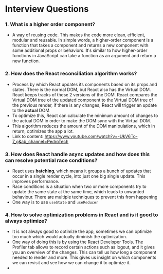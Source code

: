 # Interview Questions

### 1. What is a higher order component?

- A way of reusing code. This makes the code more clean, efficient, modular and reusable. In simple words, a higher-order component is a function that takes a component and returns a new component with some additional props or behaviors. It's similar to how higher-order functions in JavaScript can take a function as an argument and return a new function. 


### 2. How does the React reconciliation algorithm works?

- Process by which React updates its components based on its props and states. There is the normal DOM, but React also has the Virtual DOM. React keeps tracks of these 2 versions of the DOM. React compares the Virtual DOM tree of the updated component to the Virtual DOM tree of the previous render, if there is any changes, React will trigger an update to the **actual** DOM.
- To optimize this, React can calculate the minimum amount of changes to the actual DOM in order to make the DOM sync with the Virtual DOM.
- This algorithm reduces the amount of the DOM manipulations, which in return, optimizes the app a lot.
- Link to content: https://www.youtube.com/watch?v=-UkV6To-7_g&ab_channel=PedroTech

### 3. How does React handle async updates and how does this can resolve potential race conditions?

- React uses **batching**, which means it groups a bunch of updates that occur in a single render cycle, into just one big single update. This improves performance.
- Race conditions is a situation when two or more components try to update the same state at the same time, which leads to unwanted behaviour. There are multiple techniques to prevent this from happening
- One way is to use `useState` and `useReducer`

### 4. How to solve optimization problems in React and is it good to always optimize?

- It is not always good to optimize the app, sometimes we can optimize too much which would actually diminish the optimization.
- One way of doing this is by using the React Developer Tools. The Profiler tab allows to record certain actions such as logout, and it gives you an overview of the changes. This can tell us how long a component needed to render and more. This gives us insight on which components we can revisit and  see how we can change it to optimize it.
- 
